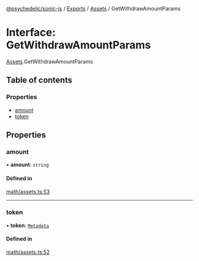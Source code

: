 [@psychedelic/sonic-js](../README.md) / [Exports](../modules.md) / [Assets](../modules/Assets.md) / GetWithdrawAmountParams

# Interface: GetWithdrawAmountParams

[Assets](../modules/Assets.md).GetWithdrawAmountParams

## Table of contents

### Properties

- [amount](Assets.GetWithdrawAmountParams.md#amount)
- [token](Assets.GetWithdrawAmountParams.md#token)

## Properties

### amount

• **amount**: `string`

#### Defined in

[math/assets.ts:53](https://github.com/Psychedelic/sonic-js/blob/33e2dd1/src/math/assets.ts#L53)

___

### token

• **token**: [`Metadata`](../modules/Token.md#metadata)

#### Defined in

[math/assets.ts:52](https://github.com/Psychedelic/sonic-js/blob/33e2dd1/src/math/assets.ts#L52)
